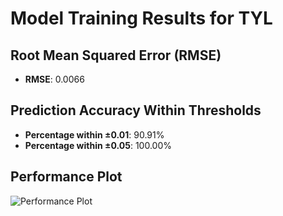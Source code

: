 # Model Training Results for TYL

## Root Mean Squared Error (RMSE)
- **RMSE**: 0.0066

## Prediction Accuracy Within Thresholds
- **Percentage within ±0.01**: 90.91%
- **Percentage within ±0.05**: 100.00%

## Performance Plot
![Performance Plot](../imgs/TYL.png)
